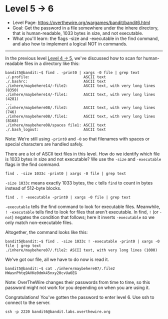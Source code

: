 # Level 5 -> 6

- Level Page: https://overthewire.org/wargames/bandit/bandit6.html
- Goal: Get the password in a file somewhere under the inhere directory, that is human-readable, 1033 bytes in size, and not executable.
- What you'll learn: the flags -size and -executable in the find command, and also how to implement a logical NOT in commands.
---
In the previous level [Level 4 -> 5](/walkthrough/level05.md), we've discussed how to scan for human-readable files in a directory like this:
```
bandit5@bandit:~$ find . -print0 | xargs -0 file | grep text
./.profile:                        ASCII text
./.bashrc:                         ASCII text
./inhere/maybehere14/-file2:       ASCII text, with very long lines (8350)
./inhere/maybehere14/-file1:       ASCII text, with very long lines (4281)
...
./inhere/maybehere08/.file2:       ASCII text, with very long lines (746)
./inhere/maybehere08/.file1:       ASCII text, with very long lines (8168)
./inhere/maybehere08/spaces file1: ASCII text
./.bash_logout:                    ASCII text
```

Note: We’re still using `-print0` and `-0` so that filenames with spaces or special characters are handled safely.

There are a lot of ASCII text files in this level. How do we identify which file is 1033 bytes in size and not executable? We use the `-size` and `-executable` flags in the find command.

```
find . -size 1033c -print0 | xargs -0 file | grep text
```

`-size 1033c` means exactly 1033 bytes, the `c` tells `find` to count in bytes instead of 512-byte blocks.

```
find . ! -executable -print0 | xargs -0 file | grep text
```

`-executable` tells the find command to look for executable files. Meanwhile, `! -executable` tells find to look for files that aren't executable. In find, `!` (or `-not`) negates the condition that follows; here it inverts `-executable` so we only match non-executable files.

Altogether, the command looks like this:

```
bandit5@bandit:~$ find . -size 1033c ! -executable -print0 | xargs -0 file | grep text
./inhere/maybehere07/.file2: ASCII text, with very long lines (1000)
```

We've got our file, all we have to do now is read it.

```
bandit5@bandit:~$ cat ./inhere/maybehere07/.file2
HWasnPhtq9AVKe0dmk45nxy20cvUa6EG
```
Note: OverTheWire changes their passwords from time to time, so this password might not work for you depending on when you are using it.

Congratulations! You've gotten the password to enter level 6. Use ssh to connect to the server.

```
ssh -p 2220 bandit6@bandit.labs.overthewire.org
```

